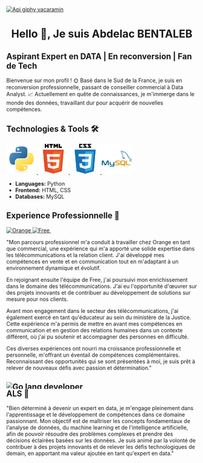[![Api giphy vacaramin](https://developers.giphy.com/branch/master/static/api-512d36c09662682717108a38bbb5c57d.gif)](https://vacaramin.me)

<h1 align="center">Hello 👋, Je suis Abdelac BENTALEB</h1>

## Aspirant Expert en DATA | En reconversion | Fan de Tech

Bienvenue sur mon profil ! 🌞 Basé dans le Sud de la France, je suis en reconversion professionnelle, passant de conseiller commercial à Data Analyst. 📈 Actuellement en quête de connaissances, je m'immerge dans le monde des données, travaillant dur pour acquérir de nouvelles compétences.

## Technologies & Tools 🛠️
<p align="left">

  </a>
  <a href="https://www.python.org" target="_blank" rel="noreferrer">
    <img
      src="https://raw.githubusercontent.com/devicons/devicon/master/icons/python/python-original.svg"
      alt="python"
      width="80"
      height="80"
    />
  </a>
  <a href="https://www.w3.org/html/" target="_blank" rel="noreferrer">
    <img
      src="https://raw.githubusercontent.com/devicons/devicon/master/icons/html5/html5-original-wordmark.svg"
      alt="html5"
      width="80"
      height="80"
    />
  </a>
  <a href="https://www.w3schools.com/css/" target="_blank" rel="noreferrer">
    <img
      src="https://raw.githubusercontent.com/devicons/devicon/master/icons/css3/css3-original-wordmark.svg"
      alt="css3"
      width="80"
      height="80"
    />
  
  <a href="https://www.mysql.com/" target="_blank" rel="noreferrer">
    <img
      src="https://raw.githubusercontent.com/devicons/devicon/master/icons/mysql/mysql-original-wordmark.svg"
      alt="mysql"
      width="80"
      height="80"
    />
  </a>

 
</p>

- **Languages:** Python
- **Frontend:** HTML, CSS
- **Databases:** MySQL

## Experience Professionnelle  💼
<p align="left">
  <a href="https://www.orange.com/fr" target="_blank" >
    <img
      src="https://upload.wikimedia.org/wikipedia/commons/thumb/c/c8/Orange_logo.svg/langfr-1024px-Orange_logo.svg.png"
      alt="Orange"
      height="80"
    />
  </a>

  <a href="https://www.free.fr/freebox/" target="_blank" >
    <img
      src="https://upload.wikimedia.org/wikipedia/commons/thumb/5/52/Free_logo.svg/1200px-Free_logo.svg.png"
      alt="Free"
      height="80"
    />
  </a>
  <a href="https://www.justice.gouv.fr/" target="_blank">
    <img
      src="https://upload.wikimedia.org/wikipedia/commons/thumb/0/06/Minist%C3%A8re_de_la_Justice.svg/640px-Minist%C3%A8re_de_la_Justice.svg.png"
      alt="Ministere de la Justice"
      style="width: 80px; height: 80px; object-fit: none; clip-path: inset(163px 163px 163px 163px);"
    />
  </a>

  </a>

  </p>
"Mon parcours professionnel m'a conduit à travailler chez Orange en tant que commercial, une expérience qui m'a apporté une solide expertise dans les télécommunications et la relation client. J'ai développé mes compétences en vente et en communication tout en m'adaptant à un environnement dynamique et évolutif.

En rejoignant ensuite l'équipe de Free, j'ai poursuivi mon enrichissement dans le domaine des télécommunications. J'ai eu l'opportunité d'œuvrer sur des projets innovants et de contribuer au développement de solutions sur mesure pour nos clients.

Avant mon engagement dans le secteur des télécommunications, j'ai également exercé en tant qu'éducateur au sein du ministère de la Justice. Cette expérience m'a permis de mettre en avant mes compétences en communication et en gestion des relations humaines dans un contexte différent, où j'ai pu soutenir et accompagner des personnes en difficulté.

Ces diverses expériences ont nourri ma croissance professionnelle et personnelle, m'offrant un éventail de compétences complémentaires. Reconnaissant des opportunités qui se sont présentées à moi, je suis prêt à relever de nouveaux défis avec passion et détermination."

## <span style="display: flex;"> <img src="https://upload.wikimedia.org/wikipedia/commons/thumb/0/05/Go_Logo_Blue.svg/215px-Go_Logo_Blue.svg.png" alt="Go lang developer" height="17.9" /></span>ALS 🌱



"Bien déterminé à devenir un expert en data, je m'engage pleinement dans l'apprentissage et le développement de compétences dans ce domaine passionnant. Mon objectif est de maîtriser les concepts fondamentaux de l'analyse de données, du machine learning et de l'intelligence artificielle, afin de pouvoir résoudre des problèmes complexes et prendre des décisions éclairées basées sur les données. Je suis animé par la volonté de contribuer à des projets innovants et de relever les défis technologiques de demain, en apportant ma valeur ajoutée en tant qu'expert en data."
